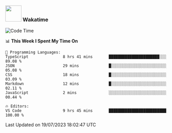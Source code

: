### <img src="https://media.giphy.com/media/VgCDAzcKvsR6OM0uWg/giphy.gif" width="50"> Wakatime

  <!--START_SECTION:waka-->
![Code Time](http://img.shields.io/badge/Code%20Time-1%2C425%20hrs%202%20mins-blue)

📊 **This Week I Spent My Time On** 

```text
💬 Programming Languages: 
TypeScript               8 hrs 41 mins       ██████████████████████░░░   89.08 % 
JSON                     29 mins             █░░░░░░░░░░░░░░░░░░░░░░░░   05.08 % 
CSS                      18 mins             █░░░░░░░░░░░░░░░░░░░░░░░░   03.09 % 
Markdown                 12 mins             █░░░░░░░░░░░░░░░░░░░░░░░░   02.11 % 
JavaScript               2 mins              ░░░░░░░░░░░░░░░░░░░░░░░░░   00.44 % 

🔥 Editors: 
VS Code                  9 hrs 45 mins       █████████████████████████   100.00 % 
```


 Last Updated on 19/07/2023 18:02:47 UTC
<!--END_SECTION:waka-->
